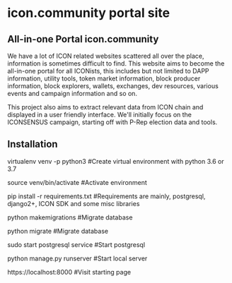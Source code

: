 # icon.community portal site

## All-in-one Portal icon.community

We have a lot of ICON related websites scattered all over the place, information is sometimes difficult to find. 
This website aims to become the all-in-one portal for all ICONists, this includes but not limited to DAPP information, 
utility tools, token market information, block producer information, block explorers, wallets, exchanges, dev resources, 
various events and campaign information and so on.

This project also aims to extract relevant data from ICON chain and displayed in a user friendly interface. 
We'll initially focus on the ICONSENSUS campaign, starting off with P-Rep election data and tools.


## Installation

virtualenv venv -p python3 #Create virtual environment with python 3.6 or 3.7

source venv/bin/activate #Activate environment

pip install -r requirements.txt #Requirements are mainly, postgresql, django2+, ICON SDK and some misc libraries

python makemigrations #Migrate database

python migrate #Migrate database

sudo start postgresql service #Start postgresql 

python manage.py runserver #Start local server

https://localhost:8000 #Visit starting page

